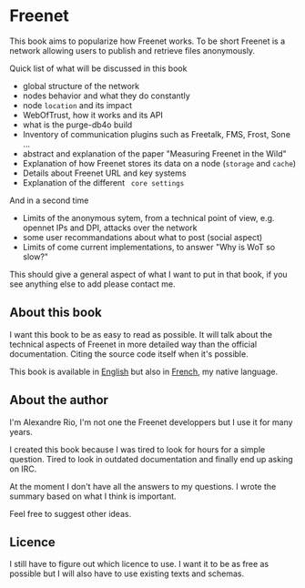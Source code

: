 # Freenet

This book aims to popularize how Freenet works. To be short Freenet is a network allowing users to publish and retrieve files anonymously.

Quick list of what will be discussed in this book
* global structure of the network
* nodes behavior and what they do constantly
* node `location` and its impact
* WebOfTrust, how it works and its API
* what is the purge-db4o build
* Inventory of communication plugins such as Freetalk, FMS, Frost, Sone …
* abstract and explanation of the paper "Measuring Freenet in the Wild"
* Explanation of how Freenet stores its data on a node (`storage` and `cache`)
* Details about Freenet URL and key systems
* Explanation of the different ` core settings`

And in a second time
* Limits of the anonymous sytem, from a technical point of view, e.g. opennet IPs and DPI, attacks over the network
* some user recommandations about what to post (social aspect)
* Limits of come current implementations, to answer "Why is WoT so slow?"


This should give a general aspect of what I want to put in that book, if you see anything else to add please contact me.

## About this book

I want this book to be as easy to read as possible. It will talk about the technical aspects of Freenet in more detailed way than the official documentation. Citing the source code itself when it's possible.

This book is available in [English](https://www.gitbook.com/book/alexandrerio/freenet-internals) but also in [French](https://www.gitbook.com/book/alexandrerio/freenet-internals-french-version/details), my native language.

## About the author

I'm Alexandre Rio, I'm not one the Freenet developpers but I use it for many years.

I created this book because I was tired to look for hours for a simple question. Tired to look in outdated documentation and finally end up asking on IRC.

At the moment I don't have all the answers to my questions. I wrote the summary based on what I think is important.

Feel free to suggest other ideas.

## Licence

I still have to figure out which licence to use. I want it to be as free as possible but I will also have to use existing texts and schemas.